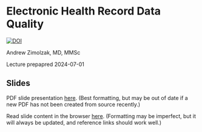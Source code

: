 # Electronic Health Record Data Quality

[![DOI](https://zenodo.org/badge/DOI/10.5281/zenodo.11393188.svg)](https://doi.org/10.5281/zenodo.11393188)

Andrew Zimolzak, MD, MMSc

Lecture prepapred 2024-07-01


## Slides

PDF slide presentation
[here](https://github.com/zimolzak/healthcare-data-quality/releases/download/v2.02/zimolzak-data-quality-2024.pdf).
(Best formatting, but may be out of date if a new PDF has not been created from source recently.)

Read slide content in the browser
[here](https://github.com/zimolzak/healthcare-data-quality/blob/main/zimolzak-data-quality-2024.md). (Formatting may be imperfect, but it will always be updated, and reference links should work well.)
